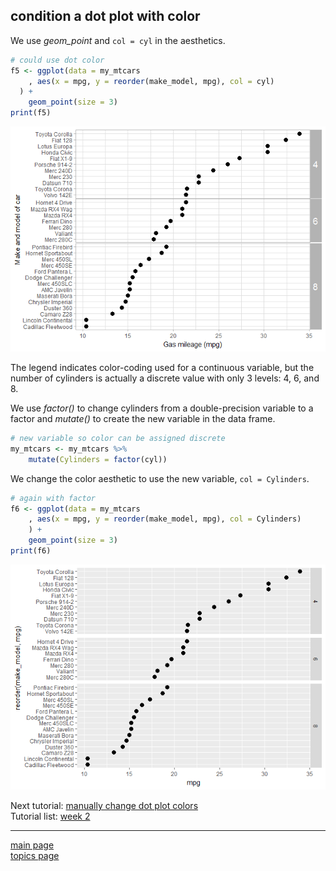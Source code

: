 
condition a dot plot with color
-------------------------------

We use *geom\_point* and `col = cyl` in the aesthetics.

``` r
# could use dot color
f5 <- ggplot(data = my_mtcars
    , aes(x = mpg, y = reorder(make_model, mpg), col = cyl)
  ) +
    geom_point(size = 3)
print(f5)
```

![](tut-07-images/unnamed-chunk-3-1.png)

The legend indicates color-coding used for a continuous variable, but the number of cylinders is actually a discrete value with only 3 levels: 4, 6, and 8.

We use *factor()* to change cylinders from a double-precision variable to a factor and *mutate()* to create the new variable in the data frame.

``` r
# new variable so color can be assigned discrete
my_mtcars <- my_mtcars %>%
    mutate(Cylinders = factor(cyl))
```

We change the color aesthetic to use the new variable, `col = Cylinders`.

``` r
# again with factor
f6 <- ggplot(data = my_mtcars
    , aes(x = mpg, y = reorder(make_model, mpg), col = Cylinders)
    ) +
    geom_point(size = 3)
print(f6)
```

![](tut-07-images/unnamed-chunk-5-1.png)

Next tutorial: [manually change dot plot colors](tut-0706_manual-color.md)<br> Tutorial list: [week 2](week-02_assignments.md)

------------------------------------------------------------------------

[main page](../README.md)<br> [topics page](../README-by-topic.md)

